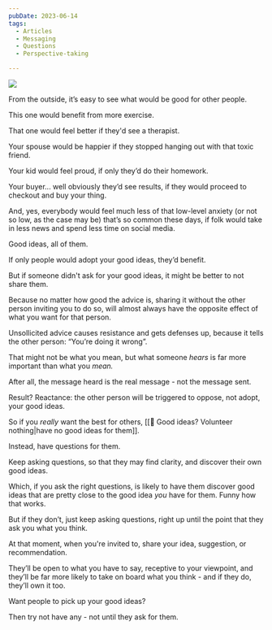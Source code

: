 ```yaml
---
pubDate: 2023-06-14
tags:
  - Articles
  - Messaging
  - Questions
  - Perspective-taking

---
```

![](https://martinstellar.com/wp-content/uploads/2019/04/MartinStellar_Coaching_Illustrations-Have-no-good-ideas.png)


From the outside, it’s easy to see what would be good for other people.

This one would benefit from more exercise.

That one would feel better if they'd see a therapist.

Your spouse would be happier if they stopped hanging out with that toxic friend.

Your kid would feel proud, if only they’d do their homework.

Your buyer... well obviously they’d see results, if they would proceed to checkout and buy your thing.

And, yes, everybody would feel much less of that low-level anxiety (or not so low, as the case may be) that’s so common these days, if folk would take in less news and spend less time on social media.

Good ideas, all of them.

If only people would adopt your good ideas, they’d benefit.

But if someone didn't ask for your good ideas, it might be better to not share them.

Because no matter how good the advice is, sharing it without the other person inviting you to do so, will almost always have the opposite effect of what you want for that person.

Unsollicited advice causes resistance and gets defenses up, because it tells the other person: “You’re doing it wrong”.

That might not be what you mean, but what someone _hears_ is far more important than what you _mean._

After all, the message heard is the real message - not the message sent.

Result? Reactance: the other person will be triggered to oppose, not adopt, your good ideas. 

So if you _really_ want the best for others, [[📄 Good ideas? Volunteer nothing|have no good ideas for them]].

Instead, have questions for them.

Keep asking questions, so that they may find clarity, and discover their own good ideas.

Which, if you ask the right questions, is likely to have them discover good ideas that are pretty close to the good idea _you_ have for them. Funny how that works.

But if they don’t, just keep asking questions, right up until the point that they ask you what you think.

At that moment, when you're invited to, share your idea, suggestion, or recommendation.

They’ll be open to what you have to say, receptive to your viewpoint, and they’ll be far more likely to take on board what you think - and if they do, they’ll own it too.

Want people to pick up your good ideas?

Then try not have any - not until they ask for them.
